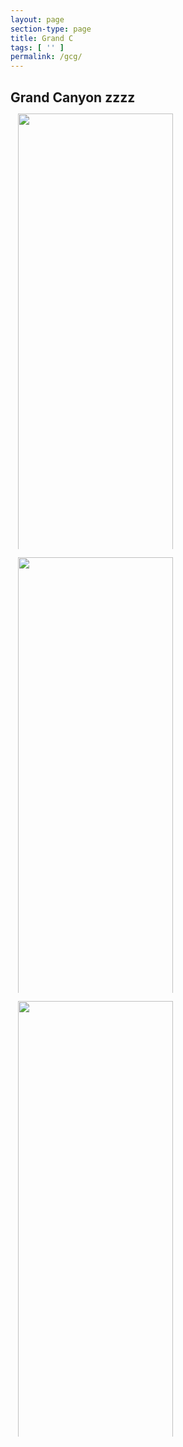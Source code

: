 ```yaml
---
layout: page
section-type: page
title: Grand C
tags: [ '' ]
permalink: /gcg/
---
```


<style>
  * {
    margin: 0;
    padding; 0;
  }
  
  .grid-container {
    display: flex;
    flex-wrap: wrap;
    padding: 0 4px;
  }
  
  .column {
    flex: 20%;
    max-width: 50%;
    padding: 5px 8px;
  }
  
  .column img {
    margin-top: 8px;
    vertical-align: middle;
    width: 100%;
  }
  
  @media (max-width: 1200px) {
    .column {
      flex: 40%;
      flex-wrap: wrap;
      max-width: 50%;
    }
  }
  
  @media (max-width: 600px) {
    .column {
      flex: 90%;
      max-width: 100%;
    }
  }
  </style>

## Grand Canyon zzzz

<div class="grid-container">
  <div class="column">
    <a href="/img/grand_canyon/bren0011.jpg" target="_blank">
    <img border="0" align="center" src="/img/grand_canyon/bren0011.jpg"/></a>
    <p>^ On the first day everyone was busy figuring out how to make the rafts go the way we wanted them to go, specifically, downstream. Not as easy as you might think.</p>
    bren0011.jpg
    <a href="/img/grand_canyon/bren0011.jpg" target="_blank">
    <img border="0" align="center" src="/img/grand_canyon/bren0011.jpg"/></a>
    <p>^ On the first day everyone was busy figuring out how to make the rafts go the way we wanted them to go, specifically, downstream. Not as easy as you might think.</p>
    bren0011.jpg
    <a href="/img/grand_canyon/bren0015.jpg" target="_blank">
    <img border="0" align="center" src="/img/grand_canyon/bren0015.jpg"/></a>
    <p>^ Almost immediately after the start, the walls start to close in and you realise that once you're in there, you're really in there for the duration.[color=#FF6600]Day One[/color]</p>
    bren0015.jpg
    <a href="/img/grand_canyon/bren0031.jpg" target="_blank">
    <img border="0" align="center" src="/img/grand_canyon/bren0031.jpg"/></a>
    <p>^ The milky water of the Little Colorado at its confluence with the main river. The sediments in the joining stream change the chemical makeup of the river from this point onwards. One consequence is that there are no fish to be found downstream of here. Last chance for a fish supper.</p>
    bren0031.jpg
    </div>

  <div class="column">
    <a href="/img/grand_canyon/bren0011.jpg" target="_blank">
    <img border="0" align="center" src="/img/grand_canyon/bren0011.jpg"/></a>
    <p>^ On the first day everyone was busy figuring out how to make the rafts go the way we wanted them to go, specifically, downstream. Not as easy as you might think.</p>
    bren0011.jpg
    <a href="/img/grand_canyon/bren0011.jpg" target="_blank">
    <img border="0" align="center" src="/img/grand_canyon/bren0011.jpg"/></a>
    <p>^ On the first day everyone was busy figuring out how to make the rafts go the way we wanted them to go, specifically, downstream. Not as easy as you might think.</p>
    bren0011.jpg
    <a href="/img/grand_canyon/bren0015.jpg" target="_blank">
    <img border="0" align="center" src="/img/grand_canyon/bren0015.jpg"/></a>
    <p>^ Almost immediately after the start, the walls start to close in and you realise that once you're in there, you're really in there for the duration.[color=#FF6600]Day One[/color]</p>
    bren0015.jpg
    <a href="/img/grand_canyon/bren0031.jpg" target="_blank">
    <img border="0" align="center" src="/img/grand_canyon/bren0031.jpg"/></a>
    <p>^ The milky water of the Little Colorado at its confluence with the main river. The sediments in the joining stream change the chemical makeup of the river from this point onwards. One consequence is that there are no fish to be found downstream of here. Last chance for a fish supper.</p>
    bren0031.jpg
    </div>
    
  <div class="column">
    <a href="/img/grand_canyon/bren0011.jpg" target="_blank">
    <img border="0" align="center" src="/img/grand_canyon/bren0011.jpg"/></a>
    <p>^ On the first day everyone was busy figuring out how to make the rafts go the way we wanted them to go, specifically, downstream. Not as easy as you might think.</p>
    bren0011.jpg
    <a href="/img/grand_canyon/bren0011.jpg" target="_blank">
    <img border="0" align="center" src="/img/grand_canyon/bren0011.jpg"/></a>
    <p>^ On the first day everyone was busy figuring out how to make the rafts go the way we wanted them to go, specifically, downstream. Not as easy as you might think.</p>
    bren0011.jpg
    <a href="/img/grand_canyon/bren0015.jpg" target="_blank">
    <img border="0" align="center" src="/img/grand_canyon/bren0015.jpg"/></a>
    <p>^ Almost immediately after the start, the walls start to close in and you realise that once you're in there, you're really in there for the duration.[color=#FF6600]Day One[/color]</p>
    bren0015.jpg
      <a href="/img/grand_canyon/bren0031.jpg" target="_blank">
      <img border="0" align="center" src="/img/grand_canyon/bren0031.jpg"/></a>
      <p>^ The milky water of the Little Colorado at its confluence with the main river. The sediments in the joining stream change the chemical makeup of the river from this point onwards. One consequence is that there are no fish to be found downstream of here. Last chance for a fish supper.</p>
      bren0031.jpg
    </div> 
</div>
  